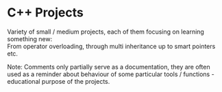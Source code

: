 # C++ Projects

Variety of small / medium projects, each of them focusing on learning something new:  
From operator overloading, through multi inheritance up to smart pointers etc.

Note: Comments only partially serve as a documentation, they are often used as a reminder about behaviour of some particular tools / functions - educational purpose of the projects.
